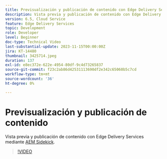 ```yaml
---
title: Previsualización y publicación de contenido con Edge Delivery Services
description: Vista previa y publicación de contenido con Edge Delivery Services con el AEM Sidekick
version: 6.5, Cloud Service
feature: Edge Delivery Services
topic: Development
role: Developer
level: Beginner
doc-type: Technical Video
last-substantial-update: 2023-11-15T00:00:00Z
jira: KT-14480
thumbnail: 3425714.jpeg
duration: 137
exl-id: e8ec372e-622e-4954-80df-9c4d73265837
source-git-commit: f23c2ab86d42531113690df2e342c65060b5c7cd
workflow-type: tm+mt
source-wordcount: '36'
ht-degree: 0%

---
```


# Previsualización y publicación de contenido

Vista previa y publicación de contenido con Edge Delivery Services mediante [AEM Sidekick](./sidekick.md).

>[!VIDEO](https://video.tv.adobe.com/v/3425714/?learn=on)
